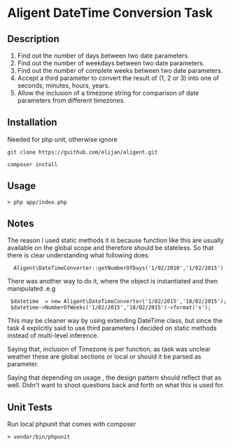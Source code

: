 Aligent DateTime Conversion Task
================================


Description
----------------------------------

1. Find out the number of days between two date parameters.
2. Find out the number of weekdays between two date parameters.
3. Find out the number of complete weeks between two date parameters.
4. Accept a third parameter to convert the result of (1, 2 or 3) into one of seconds, minutes, hours, years.
5. Allow the inclusion of a timezone string for comparison of date parameters from different timezones.


Installation
---------------

Needed for php unit, otherwise ignore

    git clone https://guithub.com/elijan/aligent.git

    composer install

Usage
---------------
    > php app/index.php

Notes
-------------------
The reason I used static methods it is because function like this  are usually available on the global scope and therefore should be stateless.
So that there is clear understanding what following does:

      Aligent\DateTimeConverter::getNumberOfDays('1/02/2010','1/02/2015')


There was another way to do it, where the object is instantiated  and then manipulated .e.g

     $datetime  = new Aligent\DateTimeConverter('1/02/2015','18/02/2015');
     $datetime->NumberOfWeeks('1/02/2015','18/02/2015')->format('s');

This may be cleaner way by using extending DateTime class, but since the task 4 explicitly said to use third parameters I decided on static methods instead of multi-level inference.

Saying that, inclusion of Timezone is per function, as task was unclear weather these are global sections or local or should it be parsed as parameter.

Saying that depending on usage , the design pattern should reflect that as well. Didn't want to shoot questions back and forth on what this is used for.


Unit Tests
----------------------
Run local phpunit that comes with composer

    > vendor/bin/phpunit
